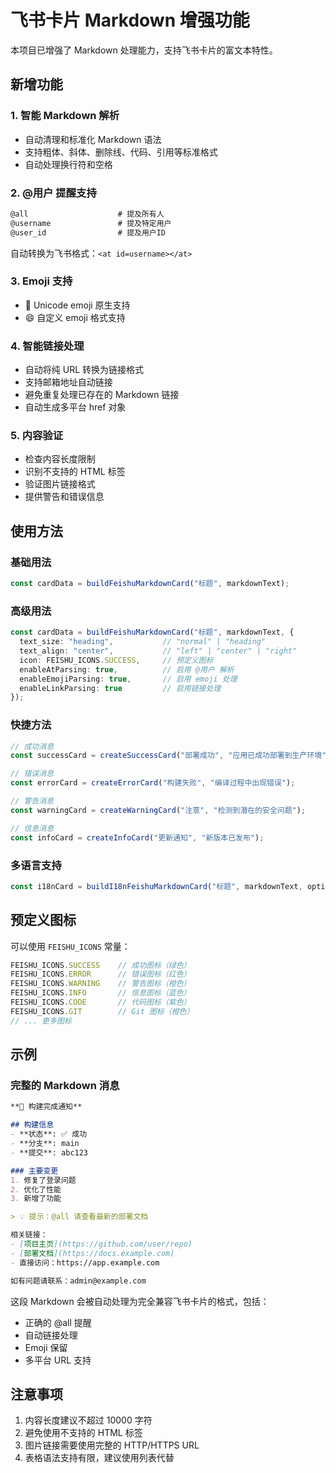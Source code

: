 # 飞书卡片 Markdown 增强功能

本项目已增强了 Markdown 处理能力，支持飞书卡片的富文本特性。

## 新增功能

### 1. 智能 Markdown 解析
- 自动清理和标准化 Markdown 语法
- 支持粗体、斜体、删除线、代码、引用等标准格式
- 自动处理换行符和空格

### 2. @用户 提醒支持
```markdown
@all                    # 提及所有人
@username               # 提及特定用户
@user_id                # 提及用户ID
```

自动转换为飞书格式：`<at id=username></at>`

### 3. Emoji 支持
- 📧 Unicode emoji 原生支持
- :smile: 自定义 emoji 格式支持

### 4. 智能链接处理
- 自动将纯 URL 转换为链接格式
- 支持邮箱地址自动链接
- 避免重复处理已存在的 Markdown 链接
- 自动生成多平台 href 对象

### 5. 内容验证
- 检查内容长度限制
- 识别不支持的 HTML 标签
- 验证图片链接格式
- 提供警告和错误信息

## 使用方法

### 基础用法
```typescript
const cardData = buildFeishuMarkdownCard("标题", markdownText);
```

### 高级用法
```typescript
const cardData = buildFeishuMarkdownCard("标题", markdownText, {
  text_size: "heading",           // "normal" | "heading"
  text_align: "center",           // "left" | "center" | "right"
  icon: FEISHU_ICONS.SUCCESS,     // 预定义图标
  enableAtParsing: true,          // 启用 @用户 解析
  enableEmojiParsing: true,       // 启用 emoji 处理
  enableLinkParsing: true         // 启用链接处理
});
```

### 快捷方法
```typescript
// 成功消息
const successCard = createSuccessCard("部署成功", "应用已成功部署到生产环境");

// 错误消息
const errorCard = createErrorCard("构建失败", "编译过程中出现错误");

// 警告消息
const warningCard = createWarningCard("注意", "检测到潜在的安全问题");

// 信息消息
const infoCard = createInfoCard("更新通知", "新版本已发布");
```

### 多语言支持
```typescript
const i18nCard = buildI18nFeishuMarkdownCard("标题", markdownText, options);
```

## 预定义图标

可以使用 `FEISHU_ICONS` 常量：

```typescript
FEISHU_ICONS.SUCCESS    // 成功图标（绿色）
FEISHU_ICONS.ERROR      // 错误图标（红色）
FEISHU_ICONS.WARNING    // 警告图标（橙色）
FEISHU_ICONS.INFO       // 信息图标（蓝色）
FEISHU_ICONS.CODE       // 代码图标（紫色）
FEISHU_ICONS.GIT        // Git 图标（橙色）
// ... 更多图标
```

## 示例

### 完整的 Markdown 消息
```markdown
**🎉 构建完成通知**

## 构建信息
- **状态**: ✅ 成功
- **分支**: main
- **提交**: abc123

### 主要变更
1. 修复了登录问题
2. 优化了性能
3. 新增了功能

> 💡 提示：@all 请查看最新的部署文档

相关链接：
- [项目主页](https://github.com/user/repo)
- [部署文档](https://docs.example.com)
- 直接访问：https://app.example.com

如有问题请联系：admin@example.com
```

这段 Markdown 会被自动处理为完全兼容飞书卡片的格式，包括：
- 正确的 @all 提醒
- 自动链接处理
- Emoji 保留
- 多平台 URL 支持

## 注意事项

1. 内容长度建议不超过 10000 字符
2. 避免使用不支持的 HTML 标签
3. 图片链接需要使用完整的 HTTP/HTTPS URL
4. 表格语法支持有限，建议使用列表代替
